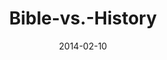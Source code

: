 ---
layout: music 
title: "Bible-vs.-History"
series: "Heavyweights 2"
date: 2014-02-10 
description: "Is the Bible a true source of history?"
audio: "http://www.crossroads.net/players/media/hq/heavyweights2_wk01.mp3"
audio-duration: "50:44"
---